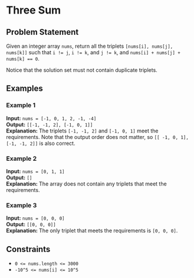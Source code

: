 # Three Sum

## Problem Statement

Given an integer array `nums`, return all the triplets `[nums[i], nums[j], nums[k]]` such that `i != j`, `i != k`, and `j != k`, and `nums[i] + nums[j] + nums[k] == 0`.

Notice that the solution set must not contain duplicate triplets.

## Examples

### Example 1

**Input:** `nums = [-1, 0, 1, 2, -1, -4]`  
**Output:** `[[-1, -1, 2], [-1, 0, 1]]`  
**Explanation:** The triplets `[-1, -1, 2]` and `[-1, 0, 1]` meet the requirements. Note that the output order does not matter, so `[[ -1, 0, 1], [-1, -1, 2]]` is also correct.

### Example 2

**Input:** `nums = [0, 1, 1]`  
**Output:** `[]`  
**Explanation:** The array does not contain any triplets that meet the requirements.

### Example 3

**Input:** `nums = [0, 0, 0]`  
**Output:** `[[0, 0, 0]]`  
**Explanation:** The only triplet that meets the requirements is `[0, 0, 0]`.

## Constraints

- `0 <= nums.length <= 3000`
- `-10^5 <= nums[i] <= 10^5`
